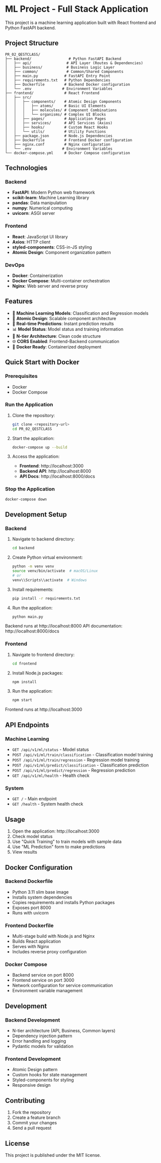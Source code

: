 # ML Project - Full Stack Application

This project is a machine learning application built with React frontend and Python FastAPI backend.

## Project Structure

```
PR_02_QESTCLASS/
├── backend/                 # Python FastAPI Backend
│   ├── api/                # API Layer (Routes & Dependencies)
│   ├── business/           # Business Logic Layer
│   ├── common/             # Common/Shared Components
│   ├── main.py            # FastAPI Entry Point
│   ├── requirements.txt   # Python Dependencies
│   ├── Dockerfile         # Backend Docker configuration
│   └── .env              # Environment Variables
├── frontend/              # React Frontend
│   ├── src/
│   │   ├── components/    # Atomic Design Components
│   │   │   ├── atoms/     # Basic UI Elements
│   │   │   ├── molecules/ # Component Combinations
│   │   │   └── organisms/ # Complex UI Blocks
│   │   ├── pages/         # Application Pages
│   │   ├── services/      # API Services (Axios)
│   │   ├── hooks/         # Custom React Hooks
│   │   └── utils/         # Utility Functions
│   ├── package.json       # Node.js Dependencies
│   ├── Dockerfile         # Frontend Docker configuration
│   ├── nginx.conf         # Nginx configuration
│   └── .env              # Environment Variables
└── docker-compose.yml     # Docker Compose configuration
```

## Technologies

### Backend
- **FastAPI**: Modern Python web framework
- **scikit-learn**: Machine Learning library
- **pandas**: Data manipulation
- **numpy**: Numerical computing
- **uvicorn**: ASGI server

### Frontend
- **React**: JavaScript UI library
- **Axios**: HTTP client
- **styled-components**: CSS-in-JS styling
- **Atomic Design**: Component organization pattern

### DevOps
- **Docker**: Containerization
- **Docker Compose**: Multi-container orchestration
- **Nginx**: Web server and reverse proxy

## Features

- 🤖 **Machine Learning Models**: Classification and Regression models
- 🎨 **Atomic Design**: Scalable component architecture
- 🔄 **Real-time Predictions**: Instant prediction results
- 📊 **Model Status**: Model status and training information
- 🎯 **N-tier Architecture**: Clean code structure
- 🌐 **CORS Enabled**: Frontend-Backend communication
- 🐳 **Docker Ready**: Containerized deployment

## Quick Start with Docker

### Prerequisites
- Docker
- Docker Compose

### Run the Application

1. Clone the repository:
   ```bash
   git clone <repository-url>
   cd PR_02_QESTCLASS
   ```

2. Start the application:
   ```bash
   docker-compose up --build
   ```

3. Access the application:
   - **Frontend**: http://localhost:3000
   - **Backend API**: http://localhost:8000
   - **API Docs**: http://localhost:8000/docs

### Stop the Application
```bash
docker-compose down
```

## Development Setup

### Backend

1. Navigate to backend directory:
   ```bash
   cd backend
   ```

2. Create Python virtual environment:
   ```bash
   python -m venv venv
   source venv/bin/activate  # macOS/Linux
   # or
   venv\\Scripts\\activate  # Windows
   ```

3. Install requirements:
   ```bash
   pip install -r requirements.txt
   ```

4. Run the application:
   ```bash
   python main.py
   ```

Backend runs at http://localhost:8000
API documentation: http://localhost:8000/docs

### Frontend

1. Navigate to frontend directory:
   ```bash
   cd frontend
   ```

2. Install Node.js packages:
   ```bash
   npm install
   ```

3. Run the application:
   ```bash
   npm start
   ```

Frontend runs at http://localhost:3000

## API Endpoints

### Machine Learning
- `GET /api/v1/ml/status` - Model status
- `POST /api/v1/ml/train/classification` - Classification model training
- `POST /api/v1/ml/train/regression` - Regression model training
- `POST /api/v1/ml/predict/classification` - Classification prediction
- `POST /api/v1/ml/predict/regression` - Regression prediction
- `GET /api/v1/ml/health` - Health check

### System
- `GET /` - Main endpoint
- `GET /health` - System health check

## Usage

1. Open the application: http://localhost:3000
2. Check model status
3. Use "Quick Training" to train models with sample data
4. Use "ML Prediction" form to make predictions
5. View results

## Docker Configuration

### Backend Dockerfile
- Python 3.11 slim base image
- Installs system dependencies
- Copies requirements and installs Python packages
- Exposes port 8000
- Runs with uvicorn

### Frontend Dockerfile
- Multi-stage build with Node.js and Nginx
- Builds React application
- Serves with Nginx
- Includes reverse proxy configuration

### Docker Compose
- Backend service on port 8000
- Frontend service on port 3000
- Network configuration for service communication
- Environment variable management

## Development

### Backend Development
- N-tier architecture (API, Business, Common layers)
- Dependency injection pattern
- Error handling and logging
- Pydantic models for validation

### Frontend Development
- Atomic Design pattern
- Custom hooks for state management
- Styled-components for styling
- Responsive design

## Contributing

1. Fork the repository
2. Create a feature branch
3. Commit your changes
4. Send a pull request

## License

This project is published under the MIT license.
